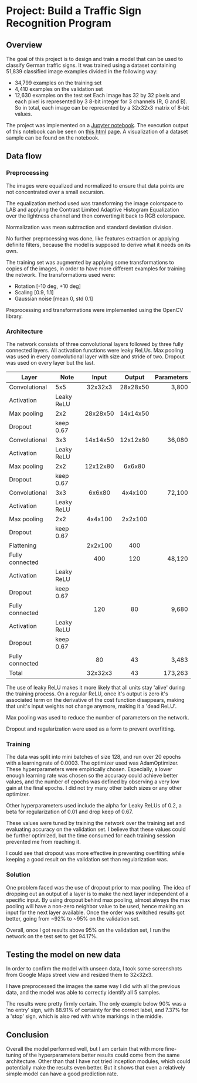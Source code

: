 # Project: Build a Traffic Sign Recognition Program


## Overview

The goal of this project is to design and train a model that can be used to classify German traffic signs.
It was trained using a dataset containing 51,839 classified image examples divided in the following way:
- 34,799 examples on the training set
- 4,410 examples on the validation set
- 12,630 examples on the test set
Each image has 32 by 32 pixels and each pixel is represented by 3 8-bit integer for 3 channels (R, G and B). So in total, each image can be represented by a 32x32x3 matrix of 8-bit values.

The project was implemented on a [Jupyter notebook](Traffic_Sign_Classifier.ipynb). The execution output of this notebook can be seen on [this html](Traffic_Sign_Classifier.html) page.
A visualization of a dataset sample can be found on the notebook.


## Data flow

### Preprocessing

The images were equalized and normalized to ensure that data points are not concentrated over a small excursion.

The equalization method used was transforming the image colorspace to LAB and applying the Contrast Limited Adaptive Histogram Equalization over the lightness channel and then converting it back to RGB colorspace.

Normalization was mean subtraction and standard deviation division.

No further preprocessing was done, like features extraction or applying definite filters, because the model is supposed to derive what it needs on its own.

The training set was augmented by applying some transformations to copies of the images, in order to have more different examples for training the network.
The transformations used were:
- Rotation [-10 deg, +10 deg]
- Scaling [0.9, 1.1]
- Gaussian noise [mean 0, std 0.1]

Preprocessing and transformations were implemented using the OpenCV library.

### Architecture

The network consists of three convolutional layers followed by three fully connected layers. All activation functions were leaky ReLUs. Max pooling was used in every convolutional layer with size and stride of two. Dropout was used on every layer but the last.

Layer | Note | Input | Output | Parameters
--- | --- | :---: | :---: | ---:
Convolutional | 5x5 | 32x32x3 | 28x28x50 | 3,800
Activation | Leaky ReLU |
Max pooling | 2x2 | 28x28x50 | 14x14x50
Dropout | keep 0.67 |
Convolutional | 3x3 | 14x14x50 | 12x12x80 | 36,080
Activation | Leaky ReLU |
Max pooling | 2x2 | 12x12x80 | 6x6x80
Dropout | keep 0.67 |
Convolutional | 3x3 | 6x6x80 | 4x4x100 | 72,100
Activation | Leaky ReLU |
Max pooling | 2x2 | 4x4x100 | 2x2x100
Dropout | keep 0.67 |  
Flattening || 2x2x100 | 400
Fully connected || 400 | 120 | 48,120
Activation | Leaky ReLU |
Dropout | keep 0.67 |
Fully connected || 120 | 80 | 9,680
Activation | Leaky ReLU |
Dropout | keep 0.67 |
Fully connected || 80 | 43 | 3,483
Total | | 32x32x3 | 43 | 173,263


The use of leaky ReLU makes it more likely that all units stay 'alive' during the training process. On a regular ReLU, once it's output is zero it's associated term on the derivative of the cost function disappears, making that unit's input weights not change anymore, making it a 'dead ReLU'.

Max pooling was used to reduce the number of parameters on the network.

Dropout and regularization were used as a form to prevent overfitting.

### Training

The data was split into mini batches of size 128, and run over 20 epochs with a learning rate of 0.0003. The optimizer used was AdamOptimizer.
These hyperparameters were empirically chosen. Especially, a lower enough learning rate was chosen so the accuracy could achieve better values, and the number of epochs was defined by observing a very low gain at the final epochs. I did not try many other batch sizes or any other optimizer.

Other hyperparameters used include the alpha for Leaky ReLUs of 0.2, a beta for regularization of 0.01 and drop keep of 0.67.

These values were tuned by training the network over the training set and evaluating accuracy on the validation set.
I believe that these values could be further optimized, but the time consumed for each training session prevented me from reaching it.

I could see that dropout was more effective in preventing overfitting while keeping a good result on the validation set than regularization was.

### Solution

One problem faced was the use of dropout prior to max pooling. The idea of dropping out an output of a layer is to make the next layer independent of a specific input. By using dropout behind max pooling, almost always the max pooling will have a non-zero neighbor value to be used, hence making an input for the next layer available.
Once the order was switched results got better, going from ~92% to ~95% on the validation set.

Overall, once I got results above 95% on the validation set, I run the network on the test set to get 94.17%.

## Testing the model on new data

In order to confirm the model with unseen data, I took some screenshots from Google Maps street view and resized them to 32x32x3.

I have preprocessed the images the same way I did with all the previous data, and the model was able to correctly identify all 5 samples.

The results were pretty firmly certain.
The only example below 90% was a 'no entry' sign, with 88.91% of certainty for the correct label, and 7.37% for a 'stop' sign, which is also red with white markings in the middle.

## Conclusion

Overall the model performed well, but I am certain that with more fine-tuning of the hyperparameters better results could come from the same architecture.
Other than that I have not tried inception modules, which could potentially make the results even better.
But it shows that even a relatively simple model can have a good prediction rate.
